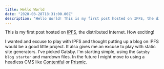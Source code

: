 ```yaml
---
title: Hello World
date: "2020-03-28T18:31:00.00Z"
description: "Hello World! This is my first post hosted on IPFS, the distributed Internet"
---
```


This is my first post hosted on [IPFS](ipfs.io), the distributed Internet. How exciting!

I wanted and excuse to play with IPFS and thought putting up a blog on IPFS would be a good little project. It also gives me an excuse to play with static site generators. I've picked Gatsby. I'm starting simple, using the `Gatsby blog starter` and mardown files. In the future I might move to using a headless CMS like [Contentful](https://contentful.com) or [Prismic](https://prismic.io).